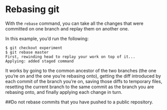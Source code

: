 # Rebasing git
With the `rebase` command, you can take all the changes that were committed on one branch and replay them on another one.

In this example, you’d run the following:
```
$ git checkout experiment
$ git rebase master
First, rewinding head to replay your work on top of it...
Applying: added staged command
```

It works by going to the common ancestor of the two branches (the one you’re on and the one you’re rebasing onto), getting the diff introduced by each commit of the branch you’re on, saving those diffs to temporary files, resetting the current branch to the same commit as the branch you are rebasing onto, and finally applying each change in turn.

##Do not rebase commits that you have pushed to a public repository.

